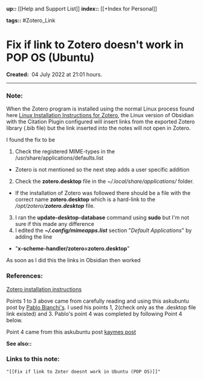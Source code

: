 **up::** [[Help and Support List]]
**index::** [[+Index for Personal]]
 

**tags::** #Zotero_Link

# Fix if link to Zotero doesn't work in POP OS (Ubuntu)

**Created:**  04 July 2022 at  21:01 hours.

___
### Note:
When the Zotero program is installed using the normal Linux process found here 
[Linux Installation Instructions for Zotero](https://www.zotero.org/support/installation), the Linux version of Obsidian with the Citation Plugin configured will insert links from the exported Zotero library (.bib file) but the link inserted into the notes will not open in Zotero.

I found the fix to be
1. Check the registered MIME-types in the /usr/share/applications/defaults.list
- Zotero is not mentioned so the next step adds a user specific addition
2. Check the **zotero.desktop** file in the *~/.local/share/applications/* folder.
- If the installation of Zotero was followed there should be a file with the correct name **zotero.desktop** which is a hard-link to the _/opt/zotero/**zotero.desktop**_ file.
3. I ran the **update-desktop-database** command using **sudo** but I'm not sure if this made any difference
4. I edited the ***~/.config/mimeapps.list*** section "*Default Applications*" by adding the line
-  "**x-scheme-handler/zotero=zotero.desktop**"

As soon as I did this the links in Obsidian then worked

### References:

[Zotero installation instructions](https://www.zotero.org/support/installation)

Points 1 to 3 above came from carefully reading and using this askubuntu post by  [Pablo Bianchi's](https://askubuntu.com/a/1023143). I used his points 1, 2(check only as the .desktop file link existed) and 3. Pablo's point 4 was completed by following Point 4 below. 

Point 4 came from this askubuntu post [kaymes post](https://askubuntu.com/a/1098851)


**See also::** 

### Links to this note:
```query
"[[Fix if link to Zoter doesnt work in Ubuntu (POP OS)]]"
```

